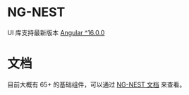 # NG-NEST

UI 库支持最新版本 [Angular ^16.0.0](https://angular.io/docs)

# 文档

目前大概有 65+ 的基础组件，可以通过 [NG-NEST 文档](https://ngnest.com) 来查看。
